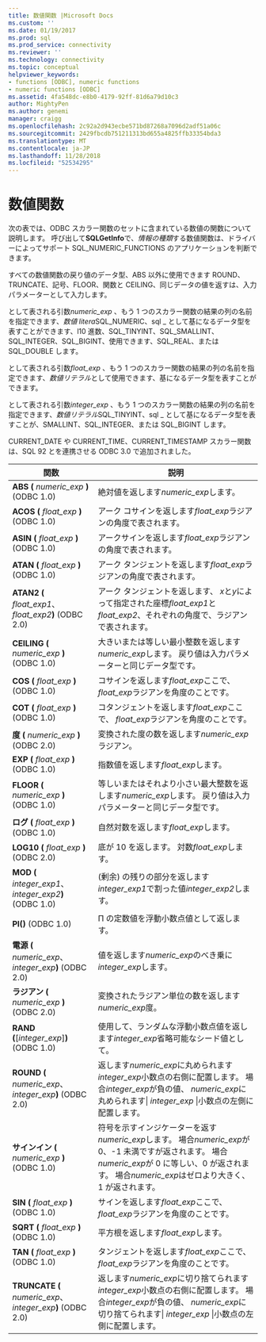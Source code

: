 ```yaml
---
title: 数値関数 |Microsoft Docs
ms.custom: ''
ms.date: 01/19/2017
ms.prod: sql
ms.prod_service: connectivity
ms.reviewer: ''
ms.technology: connectivity
ms.topic: conceptual
helpviewer_keywords:
- functions [ODBC], numeric functions
- numeric functions [ODBC]
ms.assetid: 4fa548dc-e8b0-4179-92ff-81d6a79d10c3
author: MightyPen
ms.author: genemi
manager: craigg
ms.openlocfilehash: 2c92a2d943ecbe571bd87268a7096d2adf51a06c
ms.sourcegitcommit: 2429fbcdb751211313bd655a4825ffb33354bda3
ms.translationtype: MT
ms.contentlocale: ja-JP
ms.lasthandoff: 11/28/2018
ms.locfileid: "52534295"
---
```

# <a name="numeric-functions"></a>数値関数
次の表では、ODBC スカラー関数のセットに含まれている数値の関数について説明します。 呼び出して**SQLGetInfo**で、*情報の種類*する数値関数は、ドライバーによってサポート SQL_NUMERIC_FUNCTIONS のアプリケーションを判断できます。  
  
 すべての数値関数の戻り値のデータ型、ABS 以外に使用できます ROUND、TRUNCATE、記号、FLOOR、関数と CEILING、同じデータの値を返すは、入力パラメーターとして入力します。  
  
 として表される引数*numeric_exp* 、もう 1 つのスカラー関数の結果の列の名前を指定できます、*数値 litera*SQL_NUMERIC、sql _ として基になるデータ型を表すことができます、l10 進数、SQL_TINYINT、SQL_SMALLINT、SQL_INTEGER、SQL_BIGINT、使用できます、SQL_REAL、または SQL_DOUBLE します。  
  
 として表される引数*float_exp* 、もう 1 つのスカラー関数の結果の列の名前を指定できます、*数値リテラル*として使用できます、基になるデータ型を表すことができます。  
  
 として表される引数*integer_exp* 、もう 1 つのスカラー関数の結果の列の名前を指定できます、*数値リテラル*SQL_TINYINT、sql _ として基になるデータ型を表すことが、SMALLINT、SQL_INTEGER、または SQL_BIGINT します。  
  
 CURRENT_DATE や CURRENT_TIME、CURRENT_TIMESTAMP スカラー関数は、SQL 92 とを連携させる ODBC 3.0 で追加されました。  
  
|関数|説明|  
|--------------|-----------------|  
|**ABS (** *numeric_exp* **)** (ODBC 1.0)|絶対値を返します*numeric_exp*します。|  
|**ACOS (** *float_exp* **)** (ODBC 1.0)|アーク コサインを返します*float_exp*ラジアンの角度で表されます。|  
|**ASIN (** *float_exp* **)** (ODBC 1.0)|アークサインを返します*float_exp*ラジアンの角度で表されます。|  
|**ATAN (** *float_exp* **)** (ODBC 1.0)|アーク タンジェントを返します*float_exp*ラジアンの角度で表されます。|  
|**ATAN2 (** *float_exp1*、 _float_exp2_**)** (ODBC 2.0)|アーク タンジェントを返します、 *x*と*y*によって指定された座標*float_exp1*と*float_exp2*、それぞれの角度で、ラジアンで表されます。|  
|**CEILING (** *numeric_exp* **)** (ODBC 1.0)|大きいまたは等しい最小整数を返します*numeric_exp*します。 戻り値は入力パラメーターと同じデータ型です。|  
|**COS (** *float_exp* **)** (ODBC 1.0)|コサインを返します*float_exp*ここで、 *float_exp*ラジアンを角度のことです。|  
|**COT (** *float_exp* **)** (ODBC 1.0)|コタンジェントを返します*float_exp*ここで、 *float_exp*ラジアンを角度のことです。|  
|**度 (** *numeric_exp* **)** (ODBC 2.0)|変換された度の数を返します*numeric_exp*ラジアン。|  
|**EXP (** *float_exp* **)** (ODBC 1.0)|指数値を返します*float_exp*します。|  
|**FLOOR (** *numeric_exp* **)** (ODBC 1.0)|等しいまたはそれより小さい最大整数を返します*numeric_exp*します。 戻り値は入力パラメーターと同じデータ型です。|  
|**ログ (** *float_exp* **)** (ODBC 1.0)|自然対数を返します*float_exp*します。|  
|**LOG10 (** *float_exp* **)** (ODBC 2.0)|底が 10 を返します。 対数*float_exp*します。|  
|**MOD (** *integer_exp1*、 _integer_exp2_**)** (ODBC 1.0)|(剰余) の残りの部分を返します*integer_exp1*で割った値*integer_exp2*します。|  
|**PI()** (ODBC 1.0)|Π の定数値を浮動小数点値として返します。|  
|**電源 (** *numeric_exp*、 _integer_exp_**)** (ODBC 2.0)|値を返します*numeric_exp*のべき乗に*integer_exp*します。|  
|**ラジアン (** *numeric_exp* **)** (ODBC 2.0)|変換されたラジアン単位の数を返します*numeric_exp*度。|  
|**RAND (**[*integer_exp*]**)** (ODBC 1.0)|使用して、ランダムな浮動小数点値を返します*integer_exp*省略可能なシード値として。|  
|**ROUND (** *numeric_exp*、 _integer_exp_**)** (ODBC 2.0)|返します*numeric_exp*に丸められます*integer_exp*小数点の右側に配置します。 場合*integer_exp*が負の値、 *numeric_exp*に丸められます&#124; *integer_exp* &#124;小数点の左側に配置します。|  
|**サインイン (** *numeric_exp* **)** (ODBC 1.0)|符号を示すインジケーターを返す*numeric_exp*します。 場合*numeric_exp*が 0、-1 未満ですが返されます。 場合*numeric_exp*が 0 に等しい、0 が返されます。 場合*numeric_exp*はゼロより大きく、1 が返されます。|  
|**SIN (** *float_exp* **)** (ODBC 1.0)|サインを返します*float_exp*ここで、 *float_exp*ラジアンを角度のことです。|  
|**SQRT (** *float_exp* **)** (ODBC 1.0)|平方根を返します*float_exp*します。|  
|**TAN (** *float_exp* **)** (ODBC 1.0)|タンジェントを返します*float_exp*ここで、 *float_exp*ラジアンを角度のことです。|  
|**TRUNCATE (** *numeric_exp*、 _integer_exp_**)** (ODBC 2.0)|返します*numeric_exp*に切り捨てられます*integer_exp*小数点の右側に配置します。 場合*integer_exp*が負の値、 *numeric_exp*に切り捨てられます&#124; *integer_exp* &#124;小数点の左側に配置します。|
